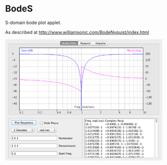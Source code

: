 # BodeS
S-domain bode plot applet.

As described at http://www.williamsonic.com/BodeNyquist/index.html

![Screen Capture](BodeS1.png "BodeS")
